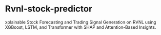 # Rvnl-stock-predictor
xplainable Stock Forecasting and Trading Signal Generation on RVNL using XGBoost, LSTM, and Transformer with SHAP and Attention-Based Insights.
